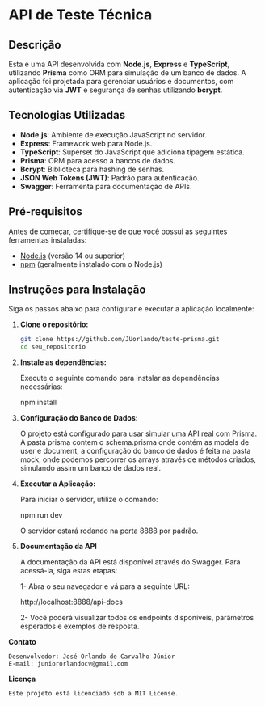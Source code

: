# API de Teste Técnica

## Descrição

Esta é uma API desenvolvida com **Node.js**, **Express** e **TypeScript**, utilizando **Prisma** como ORM para simulação de um banco de dados. A aplicação foi projetada para gerenciar usuários e documentos, com autenticação via **JWT** e segurança de senhas utilizando **bcrypt**.

## Tecnologias Utilizadas

- **Node.js**: Ambiente de execução JavaScript no servidor.
- **Express**: Framework web para Node.js.
- **TypeScript**: Superset do JavaScript que adiciona tipagem estática.
- **Prisma**: ORM para acesso a bancos de dados.
- **Bcrypt**: Biblioteca para hashing de senhas.
- **JSON Web Tokens (JWT)**: Padrão para autenticação.
- **Swagger**: Ferramenta para documentação de APIs.

## Pré-requisitos

Antes de começar, certifique-se de que você possui as seguintes ferramentas instaladas:

- [Node.js](https://nodejs.org/) (versão 14 ou superior)
- [npm](https://www.npmjs.com/) (geralmente instalado com o Node.js)

## Instruções para Instalação

Siga os passos abaixo para configurar e executar a aplicação localmente:

1. **Clone o repositório:**

   ```bash
   git clone https://github.com/JUorlando/teste-prisma.git
   cd seu_repositorio

2. **Instale as dependências:**

    Execute o seguinte comando para instalar as dependências necessárias:

    npm install

3. **Configuração do Banco de Dados:**

    O projeto está configurado para usar simular uma API real com Prisma. A pasta prisma contem o schema.prisma onde contém as models de user e document, a configuração do banco de dados é feita na pasta mock, onde podemos percorrer os arrays através de métodos criados, simulando assim um banco de dados real.

4. **Executar a Aplicação:**

    Para iniciar o servidor, utilize o comando:

    npm run dev

    O servidor estará rodando na porta 8888 por padrão.

5. **Documentação da API**

    A documentação da API está disponível através do Swagger. Para acessá-la, siga estas etapas:

    1- Abra o seu navegador e vá para a seguinte URL:

    http://localhost:8888/api-docs

    2- Você poderá visualizar todos os endpoints disponíveis, parâmetros esperados e exemplos de resposta.

**Contato**

    Desenvolvedor: José Orlando de Carvalho Júnior
    E-mail: juniororlandocv@gmail.com

**Licença**

    Este projeto está licenciado sob a MIT License.